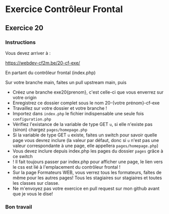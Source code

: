 # Exercice Contrôleur Frontal

## Exercice 20

### Instructions

Vous devez arriver à :

https://webdev-cf2m.be/20-cf-exe/

En partant du contrôleur frontal (index.php)

Sur votre branche main, faites un pull upstream main, puis

- Créez une branche exe20{prenom}, c'est celle-ci que vous enverrez sur votre origin
- Enregistrez ce dossier complet sous le nom 20-{votre prénom}-cf-exe
- Travaillez sur votre dossier et votre branche !
- Importez dans `index.php` le fichier indispensable une seule fois `configuration.php`
- Vérifiez l'existance de la variable de type GET `u`, si elle n'existe pas (sinon) chargez `pages/homepage.php`
- Si la variable de type GET `u` existe, faites un switch pour savoir quelle page vous devrez inclure (la valeur par défaut, donc si `u` n'est pas une valeur correspondante à une page, elle appellera `pages/homepage.php`)
- Vous devez inclure depuis index.php les pages du dossier `pages` grâce à ce switch
- ! Il fait toujours passer par index.php pour afficher une page, le lien vers le css est lié à l'emplacement du contrôleur frontal !
- Sur la page Formateurs WEB, vous verrez tous les formateurs, faîtes de même pour les autres pages! Tous les stagiaires sur stagiaires et toutes les classes sur classe.
- Ne m'envoyez pas votre exercice en pull request sur mon github avant que je vous le dise!

### Bon travail
